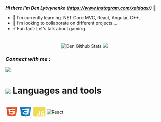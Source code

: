  ***Hi there I'm Den Lytvynenko (https://www.instagram.com/xaidaqx/)*** 👋

- 🌱 I’m currently learning .NET Core MVC, React, Angular, C++...
- 👯 I’m looking to collaborate on different projects....
- ⚡ Fun fact: Let's talk about gaming.

 <br />
<div align="center"> 
<img height="150em" alt = "Den Github Stats" src="https://github-readme-stats.vercel.app/api?username=DenLytv&show_icons=true&hide=contribs,prs&cache_seconds=86400&theme=algolia"/>
  <img height="150em" src="https://github-readme-stats.vercel.app/api/top-langs/?username=DenLytv&layout=compact&langs_count=7&theme=algolia"/>
</div>

### ***Connect with me :***

<a href="mailto:windy6114@gmail.com"><img src="https://img.shields.io/badge/-Gmail-%23333?style=for-the-badge&logo=gmail&logoColor=white" target="_blank"></a>
 <br />
<div align="left"> 
  <h1><img src="https://media.giphy.com/media/UvPvsX9oMlMWs/giphy.gif" height="30px"> Languages and tools</h1>
  <div style="display: inline_block"><br>
    <img align="center" alt="HTML" height="30" width="40" src="https://raw.githubusercontent.com/devicons/devicon/master/icons/html5/html5-original.svg">
    <img align="center" alt="CSS" height="30" width="40" src="https://raw.githubusercontent.com/devicons/devicon/master/icons/css3/css3-original.svg">
    <img align="center" alt="Js" height="30" width="40" src="https://raw.githubusercontent.com/devicons/devicon/master/icons/javascript/javascript-plain.svg">
    <img align="center" alt="React" height="30" width="40" src="https://cdn.jsdelivr.net/gh/devicons/devicon/icons/react/react-original.svg">
 </div>
</div> 
<br />
